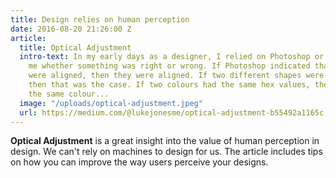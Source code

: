 ```yaml
---
title: Design relies on human perception
date: 2016-08-20 21:26:00 Z
article:
  title: Optical Adjustment
  intro-text: In my early days as a designer, I relied on Photoshop or CSS to tell
    me whether something was right or wrong. If Photoshop indicated that two shapes
    were aligned, then they were aligned. If two different shapes were the same size,
    then that was the case. If two colours had the same hex values, then they looked
    the same colour...
  image: "/uploads/optical-adjustment.jpeg"
  url: https://medium.com/@lukejonesme/optical-adjustment-b55492a1165c
---
```


**Optical Adjustment** is a great insight into the value of human perception in design. We can't rely on machines to design for us. The article includes tips on how you can improve the way users perceive your designs.